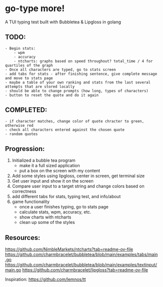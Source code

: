 # go-type more!

A TUI typing test built with Bubbletea & Lipgloss in golang

## TODO:
	- Begin stats:
		- wpm
		- accuracy
		- ntcharts: graphs based on speed throughout? total_time / 4 for quartiles of the graph
	- Once all characters are typed, go to stats screen
	- add tabs for stats - after finishing sentence, give complete message and move to stats page
	- maybe a table of your own ranking and stats from the last several attempts that are stored locally
	- should be able to change prompts (how long, types of characters)
	- button to reset the quote and do it again

## COMPLETED:
	- if character matches, change color of quote chracter to green, otherwise red
	- check all characters entered against the chosen quote
	- random quotes

## Progression:
1. Initialized a bubble tea program
	- make it a full sized application
	- put a box on the screen with my content
2. Add some styles using lipgloss, center in screen, get terminal size
3. Get user input and show it on the screen
4. Compare user input to a target string and change colors based on correctness
5. add different tabs for stats, typing test, and info/about
6. game functionality
	- once a user finishes typing, go to stats page
	- calculate stats, wpm, accuracy, etc.
	- show charts with ntcharts
	- clean up some of the styles

## Resources:
https://github.com/NimbleMarkets/ntcharts?tab=readme-ov-file
https://github.com/charmbracelet/bubbletea/blob/main/examples/tabs/main.go
https://github.com/charmbracelet/bubbletea/blob/main/examples/textinput/main.go
https://github.com/charmbracelet/lipgloss?tab=readme-ov-file

Inspiration:
https://github.com/lemnos/tt
